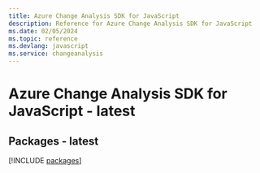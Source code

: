 ```yaml
---
title: Azure Change Analysis SDK for JavaScript
description: Reference for Azure Change Analysis SDK for JavaScript
ms.date: 02/05/2024
ms.topic: reference
ms.devlang: javascript
ms.service: changeanalysis
---
```

# Azure Change Analysis SDK for JavaScript - latest
## Packages - latest
[!INCLUDE [packages](change-analysis-index.md)]